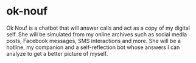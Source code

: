 # ok-nouf

Ok Nouf is a chatbot that will answer calls and act as a copy of my digital self. She will be simulated from my online archives such as social media posts, Facebook messages, SMS interactions and more. She will be a hotline, my companion and a self-reflection bot whose answers I can analyze to get a better picture of myself. 
